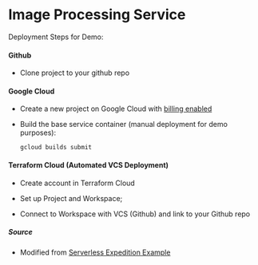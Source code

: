# Image Processing Service

Deployment Steps for Demo:

#### Github

-   Clone project to your github repo

#### Google Cloud

-   Create a new project on Google Cloud with [billing enabled](https://cloud.google.com/billing/docs/how-to/modify-project)

-   Build the base service container (manual deployment for demo purposes):

    ```
    gcloud builds submit
    ```

#### Terraform Cloud (Automated VCS Deployment)

-   Create account in Terraform Cloud

-   Set up Project and Workspace;

-   Connect to Workspace with VCS (Github) and link to your Github repo

##### Source

-   Modified from [Serverless Expedition Example](https://github.com/GoogleCloudPlatform/serverless-expeditions/tree/main/terraform-serverless)
